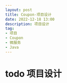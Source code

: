 ```yaml
---
layout: post
title: Coupon-项目设计
date: 2022-12-18 13:00
description: 项目设计
tag:
- 项目
- Coupon
- 微服务
- Java
---
```


# todo 项目设计